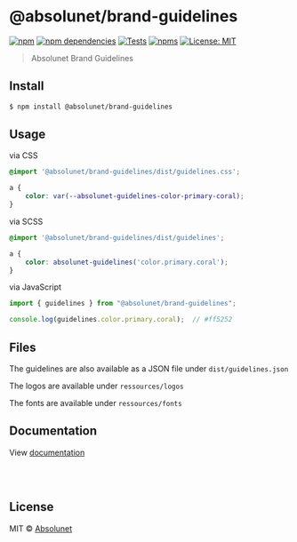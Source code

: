 # @absolunet/brand-guidelines

[![npm][npm-badge]][npm-url]
[![npm dependencies][dependencies-badge]][dependencies-url]
[![Tests][tests-badge]][tests-url]
[![npms][npms-badge]][npms-url]
[![License: MIT][license-badge]][license-url]

> Absolunet Brand Guidelines


## Install

```bash
$ npm install @absolunet/brand-guidelines
```


## Usage

via CSS
```css
@import '@absolunet/brand-guidelines/dist/guidelines.css';

a {
	color: var(--absolunet-guidelines-color-primary-coral);
}
```

via SCSS
```scss
@import '@absolunet/brand-guidelines/dist/guidelines';

a {
	color: absolunet-guidelines('color.primary.coral');
}
```

via JavaScript
```js
import { guidelines } from "@absolunet/brand-guidelines";

console.log(guidelines.color.primary.coral);  // #ff5252
```



## Files
The guidelines are also available as a JSON file under `dist/guidelines.json`

The logos are available under `ressources/logos`

The fonts are available under `ressources/fonts`



## Documentation

View [documentation](https://documentation.absolunet.com/brand-guidelines)






<br><br>

## License

MIT © [Absolunet](https://absolunet.com)

[npm-badge]:          https://img.shields.io/npm/v/@absolunet/brand-guidelines?style=flat-square
[dependencies-badge]: https://img.shields.io/david/absolunet/brand-guidelines?style=flat-square
[tests-badge]:        https://img.shields.io/github/workflow/status/absolunet/brand-guidelines/tests/production?label=tests&style=flat-square
[npms-badge]:         https://badges.npms.io/%40absolunet%2Fbrand-guidelines.svg?style=flat-square
[license-badge]:      https://img.shields.io/badge/license-MIT-green?style=flat-square

[npm-url]:          https://www.npmjs.com/package/@absolunet/brand-guidelines
[dependencies-url]: https://david-dm.org/absolunet/brand-guidelines
[tests-url]:        https://github.com/absolunet/brand-guidelines/actions?query=workflow%3Atests+branch%3Aproduction
[npms-url]:         https://npms.io/search?q=%40absolunet%2Fbrand-guidelines
[license-url]:      https://opensource.org/licenses/MIT
